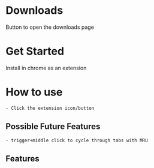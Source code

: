 # Downloads
Button to open the downloads page

# Get Started
Install in chrome as an extension

# How to use
    - Click the extension icon/button

## Possible Future Features
    - trigger+middle click to cycle through tabs with MRU

## Features
